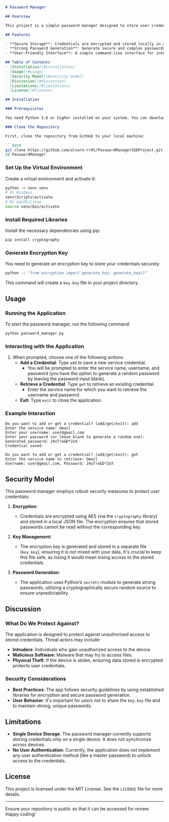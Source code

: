 ```markdown
# Password Manager

## Overview

This project is a simple password manager designed to store user credentials securely on a single device. It allows users to generate strong passwords and manage their credentials efficiently, thereby helping to mitigate the risks associated with password reuse and data breaches. 

## Features

- **Secure Storage**: Credentials are encrypted and stored locally in a JSON file.
- **Strong Password Generation**: Generate secure and complex passwords using cryptographic randomness.
- **User-Friendly Interface**: A simple command-line interface for interacting with the password manager.

## Table of Contents
- [Installation](#installation)
- [Usage](#usage)
- [Security Model](#security-model)
- [Discussion](#discussion)
- [Limitations](#limitations)
- [License](#license)

## Installation

### Prerequisites

You need Python 3.6 or higher installed on your system. You can download it from [python.org](https://www.python.org/downloads/).

### Clone the Repository

First, clone the repository from GitHub to your local machine:

```bash
git clone https://github.com/alvaro-rrdt/PasswordManagerSSDProject.git 
cd PasswordManager
```

### Set Up the Virtual Environment

Create a virtual environment and activate it:

```bash
python -m venv venv
# On Windows
venv\Scripts\activate
# On macOS/Linux
source venv/bin/activate
```

### Install Required Libraries

Install the necessary dependencies using pip:

```bash
pip install cryptography
```

### Generate Encryption Key

You need to generate an encryption key to store your credentials securely:

```bash
python -c "from encryption import generate_key; generate_key()"
```

This command will create a `key.key` file in your project directory.

## Usage

### Running the Application

To start the password manager, run the following command:

```bash
python password_manager.py
```

### Interacting with the Application

1. When prompted, choose one of the following actions:
   - **Add a Credential**: Type `add` to save a new service credential.
     - You will be prompted to enter the service name, username, and password (you have the option to generate a random password by leaving the password input blank).
   - **Retrieve a Credential**: Type `get` to retrieve an existing credential.
     - Enter the service name for which you want to retrieve the username and password. 
   - **Exit**: Type `exit` to close the application.

### Example Interaction

```plaintext
Do you want to add or get a credential? (add/get/exit): add
Enter the service name: Gmail
Enter your username: user@gmail.com
Enter your password (or leave blank to generate a random one): 
Generated password: J4uT!e&D*2sX
Credential saved.

Do you want to add or get a credential? (add/get/exit): get
Enter the service name to retrieve: Gmail
Username: user@gmail.com, Password: J4uT!e&D*2sX
```

## Security Model

This password manager employs robust security measures to protect user credentials:

1. **Encryption**: 
   - Credentials are encrypted using AES (via the `cryptography` library) and stored in a local JSON file. The encryption ensures that stored passwords cannot be read without the corresponding key.

2. **Key Management**:
   - The encryption key is generated and stored in a separate file (`key.key`), ensuring it is not mixed with your data. It's crucial to keep this file safe, as losing it would mean losing access to the stored credentials.

3. **Password Generation**:
   - The application uses Python’s `secrets` module to generate strong passwords, utilizing a cryptographically secure random source to ensure unpredictability.

## Discussion

### What Do We Protect Against?

The application is designed to protect against unauthorized access to stored credentials. Threat actors may include:

- **Intruders**: Individuals who gain unauthorized access to the device.
- **Malicious Software**: Malware that may try to access files.
- **Physical Theft**: If the device is stolen, ensuring data stored is encrypted protects user credentials.

### Security Considerations

- **Best Practices**: The app follows security guidelines by using established libraries for encryption and secure password generation.
- **User Behavior**: It's important for users not to share the `key.key` file and to maintain strong, unique passwords.

## Limitations

- **Single Device Storage**: The password manager currently supports storing credentials only on a single device. It does not synchronize across devices.
- **No User Authentication**: Currently, the application does not implement any user authentication method (like a master password) to unlock access to the credentials.

## License

This project is licensed under the MIT License. See the `LICENSE` file for more details.

---

Ensure your repository is public so that it can be accessed for review. Happy coding!
```